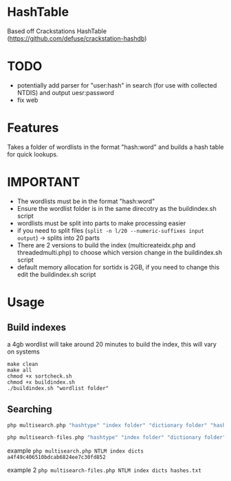 # HashTable
Based off Crackstations HashTable (https://github.com/defuse/crackstation-hashdb)

# TODO
- potentially add parser for "user:hash" in search (for use with collected NTDIS) and output uesr:password
- fix web 

# Features
Takes a folder of wordlists in the format "hash:word" and builds a hash table for quick lookups.

# IMPORTANT
- The wordlists must be in the format "hash:word" 
- Ensure the wordlist folder is in the same direcotry as the buildindex.sh script
- wordlists must be split into parts to make processing easier
- if you need to split files (`split -n l/20 --numeric-suffixes input output`) -> splits into 20 parts
- There are 2 versions to build the index (multicreateidx.php and threadedmulti.php) to choose which version change in the buildindex.sh script
- default memory allocation for sortidx is 2GB, if you need to change this edit the buildindex.sh script

# Usage
## Build indexes
a 4gb wordlist will take around 20 minutes to build the index, this will vary on systems

```
make clean
make all
chmod +x sortcheck.sh
chmod +x buildindex.sh
./buildindex.sh "wordlist folder"
```

## Searching
```php
php multisearch.php "hashtype" "index folder" "dictionary folder" "hash"

php multisearch-files.php "hashtype" "index folder" "dictionary folder" "hash file"
```
example `php multisearch.php NTLM index dicts a4f49c406510bdcab6824ee7c30fd852`

example 2 `php multisearch-files.php NTLM index dicts hashes.txt`